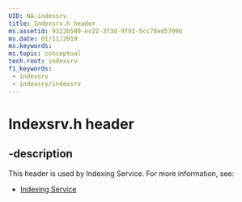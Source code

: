 ```yaml
---
UID: NA:indexsrv
title: Indexsrv.h header
ms.assetid: 9322b589-ec22-3f3d-9f92-5cc7ded5709b
ms.date: 01/11/2019
ms.keywords: 
ms.topic: conceptual
tech.root: indexsrv
f1_keywords:
 - indexsrv
 - indexsrv/indexsrv
---
```


# Indexsrv.h header


## -description

This header is used by Indexing Service. For more information, see:

- [Indexing Service](../_indexsrv/index.md)


